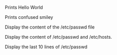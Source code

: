 Prints Hello World

Prints confused smiley

Display the content of the /etc/passwd file

Display the content of /etc/passwd and /etc/hosts.

Display the last 10 lines of /etc/passwd
